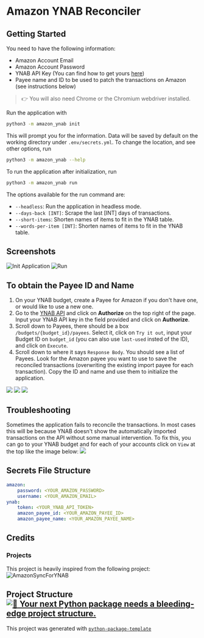 # Amazon YNAB Reconciler

## Getting Started

You need to have the following information:

-   Amazon Account Email
-   Amazon Account Password
-   YNAB API Key (You can find how to get yours
    [here](https://api.youneedabudget.com/#personal-access-tokens))
-   Payee name and ID to be used to patch the transactions on Amazon (see instructions
    below)

> 👉 You will also need Chrome or the Chromium webdriver installed.

Run the application with

```bash
python3 -m amazon_ynab init
```

This will prompt you for the information. Data will be saved by default on the working
directory under `.env/secrets.yml`. To change the location, and see other options, run

```bash
python3 -m amazon_ynab --help
```

To run the application after initialization, run

```bash
python3 -m amazon_ynab run
```

The options available for the run command are:

-   `--headless`: Run the application in headless mode.
-   `--days-back [INT]`: Scrape the last [INT] days of transactions.
-   `--short-items`: Shorten names of items to fit in the YNAB table.
-   `--words-per-item [INT]`: Shorten names of items to fit in the YNAB table.

## Screenshots

![Init Application](https://github.com/sbarrios93/amazon-ynab/blob/main/assets/images/init_command.png?raw=true)
![Run](https://github.com/sbarrios93/amazon-ynab/blob/main/assets/images/run_command.png?raw=true)

## To obtain the Payee ID and Name

1. On your YNAB budget, create a Payee for Amazon if you don't have one, or would like
   to use a new one.
2. Go to the [YNAB API](https://api.youneedabudget.com/v1) and click on **Authorize** on
   the top right of the page. Input your YNAB API key in the field provided and click on
   **Authorize**.
3. Scroll down to Payees, there should be a box `/budgets/{budget_id}/payees`. Select
   it, click on `Try it out`, input your Budget ID on `budget_id` (you can also use
   `last-used` insted of the ID), and click on `Execute`.
4. Scroll down to where it says `Response Body`. You should see a list of Payees. Look
   for the Amazon payee you want to use to save the reconciled transactions (overwriting
   the existing import payee for each transaction). Copy the ID and name and use them to
   initialize the application.

![](assets/images/payees-api-try-it-out.png) ![](assets/images/payess-api-execute.png)
![](assets/images/list-of-payees.png)

## Troubleshooting

Sometimes the application fails to reconcile the transactions. In most cases this will
be because YNAB doesn't show the automatically imported transactions on the API without
some manual intervention. To fix this, you can go to your YNAB budget and for each of
your accounts click on `View` at the top like the image below:
![](assets/images/view-imported.png)

## Secrets File Structure

```yaml
amazon:
    password: <YOUR_AMAZON_PASSWORD>
    username: <YOUR_AMAZON_EMAIL>
ynab:
    token: <YOUR_YNAB_API_TOKEN>
    amazon_payee_id: <YOUR_AMAZON_PAYEE_ID>
    amazon_payee_name: <YOUR_AMAZON_PAYEE_NAME>
```

## Credits

### Projects

This project is heavily inspired from the following project:
![AmazonSyncForYNAB](https://github.com/davidz627/AmazonSyncForYNAB)

## Project Structure [![🚀 Your next Python package needs a bleeding-edge project structure.](https://img.shields.io/badge/python--package--template-%F0%9F%9A%80-brightgreen)](https://github.com/TezRomacH/python-package-template)

This project was generated with
[`python-package-template`](https://github.com/TezRomacH/python-package-template)

```

```
